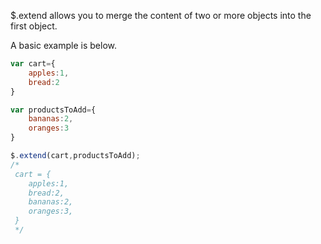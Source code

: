 $.extend allows you to merge the content of two or more objects into the first object.

A basic example is below.

```js
var cart={
	apples:1,
	bread:2
}

var productsToAdd={
	bananas:2,
	oranges:3
}

$.extend(cart,productsToAdd);
/*
 cart = {
 	apples:1,
 	bread:2,
 	bananas:2,
 	oranges:3,
 }
 */
```
